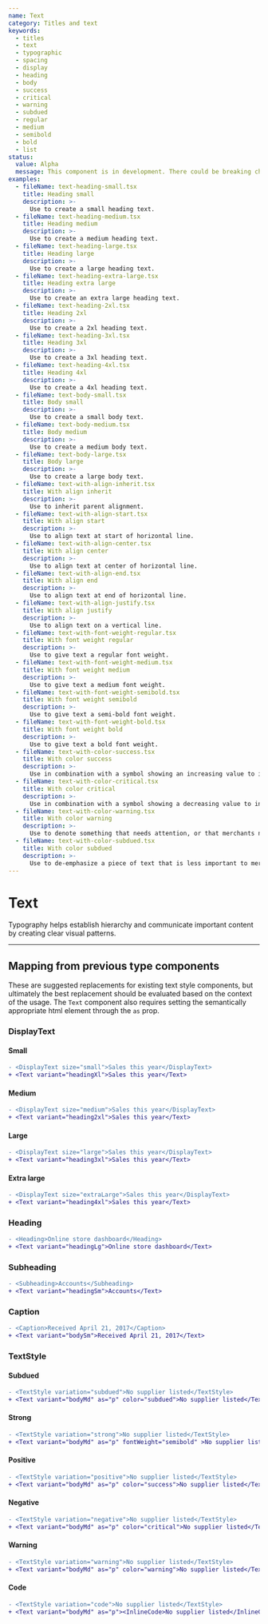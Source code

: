 ```yaml
---
name: Text
category: Titles and text
keywords:
  - titles
  - text
  - typographic
  - spacing
  - display
  - heading
  - body
  - success
  - critical
  - warning
  - subdued
  - regular
  - medium
  - semibold
  - bold
  - list
status:
  value: Alpha
  message: This component is in development. There could be breaking changes made to it in a non-major release of Polaris. Please use with caution.
examples:
  - fileName: text-heading-small.tsx
    title: Heading small
    description: >-
      Use to create a small heading text.
  - fileName: text-heading-medium.tsx
    title: Heading medium
    description: >-
      Use to create a medium heading text.
  - fileName: text-heading-large.tsx
    title: Heading large
    description: >-
      Use to create a large heading text.
  - fileName: text-heading-extra-large.tsx
    title: Heading extra large
    description: >-
      Use to create an extra large heading text.
  - fileName: text-heading-2xl.tsx
    title: Heading 2xl
    description: >-
      Use to create a 2xl heading text.
  - fileName: text-heading-3xl.tsx
    title: Heading 3xl
    description: >-
      Use to create a 3xl heading text.
  - fileName: text-heading-4xl.tsx
    title: Heading 4xl
    description: >-
      Use to create a 4xl heading text.
  - fileName: text-body-small.tsx
    title: Body small
    description: >-
      Use to create a small body text.
  - fileName: text-body-medium.tsx
    title: Body medium
    description: >-
      Use to create a medium body text.
  - fileName: text-body-large.tsx
    title: Body large
    description: >-
      Use to create a large body text.
  - fileName: text-with-align-inherit.tsx
    title: With align inherit
    description: >-
      Use to inherit parent alignment.
  - fileName: text-with-align-start.tsx
    title: With align start
    description: >-
      Use to align text at start of horizontal line.
  - fileName: text-with-align-center.tsx
    title: With align center
    description: >-
      Use to align text at center of horizontal line.
  - fileName: text-with-align-end.tsx
    title: With align end
    description: >-
      Use to align text at end of horizontal line.
  - fileName: text-with-align-justify.tsx
    title: With align justify
    description: >-
      Use to align text on a vertical line.
  - fileName: text-with-font-weight-regular.tsx
    title: With font weight regular
    description: >-
      Use to give text a regular font weight.
  - fileName: text-with-font-weight-medium.tsx
    title: With font weight medium
    description: >-
      Use to give text a medium font weight.
  - fileName: text-with-font-weight-semibold.tsx
    title: With font weight semibold
    description: >-
      Use to give text a semi-bold font weight.
  - fileName: text-with-font-weight-bold.tsx
    title: With font weight bold
    description: >-
      Use to give text a bold font weight.
  - fileName: text-with-color-success.tsx
    title: With color success
    description: >-
      Use in combination with a symbol showing an increasing value to indicate an upward trend.
  - fileName: text-with-color-critical.tsx
    title: With color critical
    description: >-
      Use in combination with a symbol showing a decreasing value to indicate a downward trend.
  - fileName: text-with-color-warning.tsx
    title: With color warning
    description: >-
      Use to denote something that needs attention, or that merchants need to take action on.
  - fileName: text-with-color-subdued.tsx
    title: With color subdued
    description: >-
      Use to de-emphasize a piece of text that is less important to merchants than other nearby text. May also be used to indicate when normal content is absent, for example, “No supplier listed”. Don’t use only for aesthetic effect.
---
```


# Text

Typography helps establish hierarchy and communicate important content by creating clear visual patterns.

---

## Mapping from previous type components
These are suggested replacements for existing text style components, but ultimately the best replacement should be evaluated based on the context of the usage. The `Text` component also requires setting the semantically appropriate html element through the `as` prop.

### DisplayText

#### Small

```diff
- <DisplayText size="small">Sales this year</DisplayText>
+ <Text variant="headingXl">Sales this year</Text>
```
#### Medium
```diff
- <DisplayText size="medium">Sales this year</DisplayText>
+ <Text variant="heading2xl">Sales this year</Text>
```
#### Large
```diff
- <DisplayText size="large">Sales this year</DisplayText>
+ <Text variant="heading3xl">Sales this year</Text>
```
#### Extra large
```diff
- <DisplayText size="extraLarge">Sales this year</DisplayText>
+ <Text variant="heading4xl">Sales this year</Text>
```
### Heading
```diff
- <Heading>Online store dashboard</Heading>
+ <Text variant="headingLg">Online store dashboard</Text>
```
### Subheading
```diff
- <Subheading>Accounts</Subheading>
+ <Text variant="headingSm">Accounts</Text>
```
### Caption
```diff
- <Caption>Received April 21, 2017</Caption>
+ <Text variant="bodySm">Received April 21, 2017</Text>
```
### TextStyle

#### Subdued
```diff
- <TextStyle variation="subdued">No supplier listed</TextStyle>
+ <Text variant="bodyMd" as="p" color="subdued">No supplier listed</Text>
```

#### Strong
```diff
- <TextStyle variation="strong">No supplier listed</TextStyle>
+ <Text variant="bodyMd" as="p" fontWeight="semibold" >No supplier listed</Text>
```
#### Positive
```diff
- <TextStyle variation="positive">No supplier listed</TextStyle>
+ <Text variant="bodyMd" as="p" color="success">No supplier listed</Text>
```

#### Negative
```diff
- <TextStyle variation="negative">No supplier listed</TextStyle>
+ <Text variant="bodyMd" as="p" color="critical">No supplier listed</Text>
```

#### Warning
```diff
- <TextStyle variation="warning">No supplier listed</TextStyle>
+ <Text variant="bodyMd" as="p" color="warning">No supplier listed</Text>
```

#### Code
```diff
- <TextStyle variation="code">No supplier listed</TextStyle>
+ <Text variant="bodyMd" as="p"><InlineCode>No supplier listed</InlineCode></Text>
```

